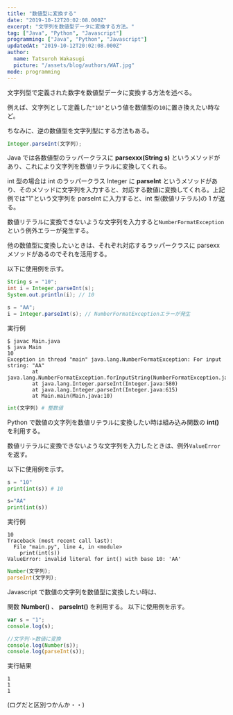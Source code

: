 ```yaml
---
title: "数値型に変換する"
date: "2019-10-12T20:02:08.000Z"
excerpt: "文字列を数値型データに変換する方法。"
tag: ["Java", "Python", "Javascript"]
programming: ["Java", "Python", "Javascript"]
updatedAt: "2019-10-12T20:02:08.000Z"
author:
  name: Tatsuroh Wakasugi
  picture: "/assets/blog/authors/WAT.jpg"
mode: programming
---
```


文字列型で定義された数字を数値型データに変換する方法を述べる。

例えば、文字列として定義した`"10"`という値を数値型の`10`に置き換えたい時など。

ちなみに、逆の数値型を文字列型にする方法もある。

<div class="note_content_by_programming_language" id="note_content_Java">

```java
Integer.parseInt(文字列);
```

Java では各数値型のラッパークラスに **parsexxx(String s)** というメソッドがあり、これにより文字列を数値リテラルに変換してくれる。

int 型の場合は int のラッパークラス Integer に **parseInt** というメソッドがあり、そのメソッドに文字列を入力すると、対応する数値に変換してくれる。上記例では"1"という文字列を parseInt に入力すると、int 型(数値リテラル)の 1 が返る。

数値リテラルに変換できないような文字列を入力すると`NumberFormatException`という例外エラーが発生する。

他の数値型に変換したいときは、それぞれ対応するラッパークラスに parsexx メソッドがあるのでそれを活用する。

以下に使用例を示す。

```java
String s = "10";
int i = Integer.parseInt(s);
System.out.println(i); // 10

s = "AA";
i = Integer.parseInt(s); // NumberFormatExceptionエラーが発生
```

実行例

```
$ javac Main.java
$ java Main
10
Exception in thread "main" java.lang.NumberFormatException: For input string: "AA"
        at java.lang.NumberFormatException.forInputString(NumberFormatException.java:65)
        at java.lang.Integer.parseInt(Integer.java:580)
        at java.lang.Integer.parseInt(Integer.java:615)
        at Main.main(Main.java:10)
```

</div>
<div class="note_content_by_programming_language" id="note_content_Python">

```python
int(文字列) # 整数値
```

Python で数値の文字列を数値リテラルに変換したい時は組み込み関数の **int()** を利用する。

数値リテラルに変換できないような文字列を入力したときは、例外`ValueError`を返す。

以下に使用例を示す。

```python
s = "10"
print(int(s)) # 10

s="AA"
print(int(s))
```

実行例

```
10
Traceback (most recent call last):
  File "main.py", line 4, in <module>
    print(int(s))
ValueError: invalid literal for int() with base 10: 'AA'
```

</div>
<div class="note_content_by_programming_language" id="note_content_Javascript">

```javascript
Number(文字列);
parseInt(文字列);
```

Javascript で数値の文字列を数値型に変換したい時は、

関数 **Number()** 、 **parseInt()** を利用する。
以下に使用例を示す。

```javascript
var s = "1";
console.log(s);

//文字列->数値に変換
console.log(Number(s));
console.log(parseInt(s));
```

実行結果

```
1
1
1
```

(ログだと区別つかんか・・)

</div>
